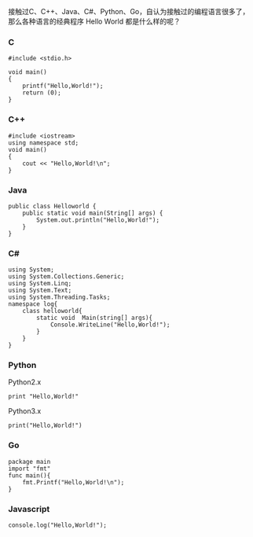 接触过C、C++、Java、C#、Python、Go，自认为接触过的编程语言很多了，那么各种语言的经典程序 Hello World 都是什么样的呢？

### C

```
#include <stdio.h>

void main()
{
    printf("Hello,World!");
    return (0);
}
```

### C++

```
#include <iostream>
using namespace std;
void main()                 
{
    cout << "Hello,World!\n";
}
```

### Java

```
public class Helloworld {
    public static void main(String[] args) {
        System.out.println("Hello,World!");
    }
}
```

### C#

```
using System;
using System.Collections.Generic;
using System.Linq;
using System.Text;
using System.Threading.Tasks;
namespace log{
    class helloworld{
        static void  Main(string[] args){
            Console.WriteLine("Hello,World!");
        }
    }
} 
```

### Python

Python2.x

```
print "Hello,World!"
```

Python3.x

```
print("Hello,World!")
```

### Go

```
package main
import "fmt"
func main(){
    fmt.Printf("Hello,World!\n");
}
```

### Javascript

```
console.log("Hello,World!");
```